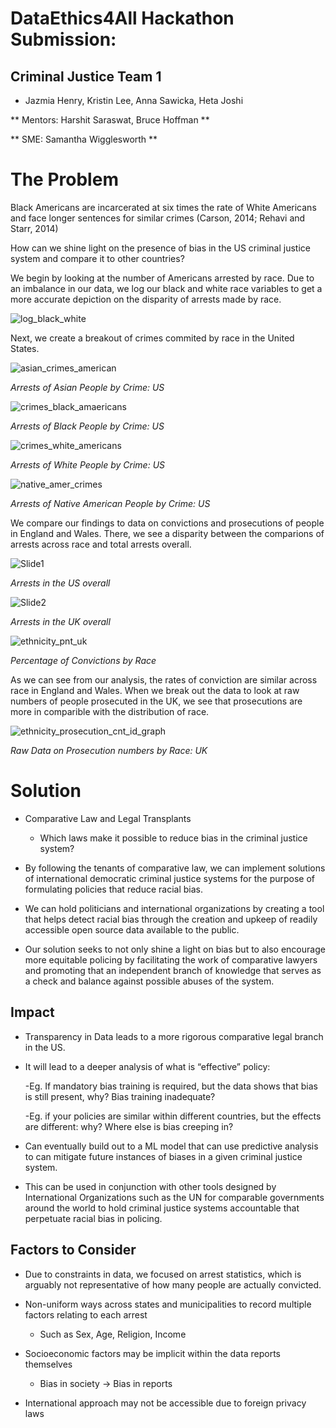 # DataEthics4All Hackathon Submission:
## Criminal Justice Team 1
* Jazmia Henry, Kristin Lee, Anna Sawicka, Heta Joshi 

** Mentors: Harshit Saraswat, Bruce Hoffman **

** SME: Samantha Wigglesworth **

# The Problem

Black Americans are incarcerated at six times the rate of White Americans and face longer sentences for similar crimes (Carson, 2014; Rehavi and Starr, 2014)

How can we shine light on the presence of bias in the US criminal justice system and compare it to other countries?


We begin by looking at the number of Americans arrested by race. Due to an imbalance in our data, we log our black and white race variables to get a more accurate depiction on the disparity of arrests made by race. 

![log_black_white](https://user-images.githubusercontent.com/48301423/93732679-640af400-fba0-11ea-85fb-0c5504ea44d7.png)


Next, we create a breakout of crimes commited by race in the United States.

![asian_crimes_american](https://user-images.githubusercontent.com/48301423/93733191-6c642e80-fba2-11ea-8a10-bcce044ab8d6.png)

*Arrests of Asian People by Crime: US*


![crimes_black_amaericans](https://user-images.githubusercontent.com/48301423/93733224-93bafb80-fba2-11ea-81b6-605fbf548229.png)

*Arrests of Black People by Crime: US*


![crimes_white_americans](https://user-images.githubusercontent.com/48301423/93733327-fb714680-fba2-11ea-8c05-0c548f9c227d.png)

*Arrests of White People by Crime: US*


![native_amer_crimes](https://user-images.githubusercontent.com/48301423/93733378-2196e680-fba3-11ea-9463-ffef00e84afd.png)

*Arrests of Native American People by Crime: US*


We compare our findings to data on convictions and prosecutions of people in England and Wales. There, we see a disparity between the comparions of arrests across race and total arrests overall.

![Slide1](https://user-images.githubusercontent.com/48301423/93733557-ca454600-fba3-11ea-849a-003ec2cdf4d3.png)

*Arrests in the US overall*


![Slide2](https://user-images.githubusercontent.com/48301423/93733526-a4b83c80-fba3-11ea-99c6-d127d5bcafd4.png)

*Arrests in the UK overall*


![ethnicity_pnt_uk](https://user-images.githubusercontent.com/48301423/93733595-011b5c00-fba4-11ea-944b-273ccb3b793f.png)

*Percentage of Convictions by Race*


As we can see from our analysis, the rates of conviction are similar across race in England and Wales. When we break out the data to look at raw numbers of people prosecuted in the UK, we see that prosecutions are more in comparible with the distribution of race.


![ethnicity_prosecution_cnt_id_graph](https://user-images.githubusercontent.com/48301423/93733705-8141c180-fba4-11ea-84bb-770c1bcfe1b9.png)

*Raw Data on Prosecution numbers by Race: UK*

# Solution

- Comparative Law and Legal Transplants 

    - Which laws make it possible to reduce bias in the criminal justice system?
    
- By following the tenants of comparative law, we can implement solutions of international democratic criminal justice systems for the purpose of formulating policies that reduce racial bias.

- We can hold politicians and international organizations by creating a tool that helps detect racial bias through the creation and upkeep of readily accessible open source data available to the public.

- Our solution seeks to not only shine a light on bias but to also encourage more equitable policing by facilitating the work of comparative lawyers and promoting that an independent branch of knowledge that serves as a check and balance against possible abuses of the system.


## Impact

- Transparency in Data leads to a more rigorous comparative legal branch in the US.

- It will lead to a deeper analysis of what is “effective” policy:

    -Eg. If mandatory bias training is required, but the data shows that bias is still present, why? Bias training inadequate?
    
    -Eg. if your policies are similar within different countries, but the effects are different: why? Where else is bias creeping in?
    
- Can eventually build out to a ML model that can use predictive analysis to can mitigate future instances of biases in a given criminal justice system.

- This can be used in conjunction with other tools designed by International Organizations such as the UN for comparable governments around the world to hold criminal justice systems accountable that perpetuate racial bias in policing.

## Factors to Consider

- Due to constraints in data, we focused on arrest statistics, which is arguably not representative of how many people are actually convicted.

- Non-uniform ways across states and municipalities to record multiple factors relating to each arrest
    - Such as Sex, Age, Religion, Income
    
- Socioeconomic factors may be implicit within the data reports themselves
    - Bias in society → Bias in reports
    
- International approach may not be accessible due to foreign privacy laws





